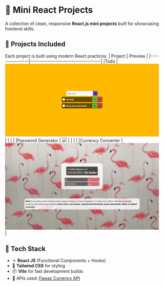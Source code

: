 # 🧩 Mini React Projects
A collection of clean, responsive **React.js mini projects** built for showcasing frontend skills.


## 🚀 Projects Included
Each project is built using modern React practices.
| Project         | Preview                        |
|----------------|------------------------------------|
|Todo | ![](todo-selfMade/public/image.png) |
|                       |                                            |
|Password Generator | ![](password-generator/public/preview.png) |
|                       |                                            |
|Currency Converter | ![](currency-convertor/public/preview1.png) |




## 🧠 Tech Stack
- ⚛️ **React JS** (Functional Components + Hooks)
- 🎨 **Tailwind CSS** for styling
- 📦 **Vite** for fast development builds
- 🔗 APIs used: [Fawaz Currency API](https://github.com/fawazahmed0/currency-api)
